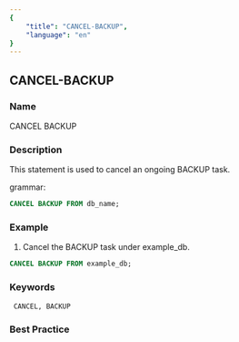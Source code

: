 ```yaml
---
{
    "title": "CANCEL-BACKUP",
    "language": "en"
}
---
```


<!--
Licensed to the Apache Software Foundation (ASF) under one
or more contributor license agreements.  See the NOTICE file
distributed with this work for additional information
regarding copyright ownership.  The ASF licenses this file
to you under the Apache License, Version 2.0 (the
"License"); you may not use this file except in compliance
with the License.  You may obtain a copy of the License at

  http://www.apache.org/licenses/LICENSE-2.0

Unless required by applicable law or agreed to in writing,
software distributed under the License is distributed on an
"AS IS" BASIS, WITHOUT WARRANTIES OR CONDITIONS OF ANY
KIND, either express or implied.  See the License for the
specific language governing permissions and limitations
under the License.
-->

## CANCEL-BACKUP

### Name

CANCEL BACKUP

### Description

This statement is used to cancel an ongoing BACKUP task.

grammar:

```sql
CANCEL BACKUP FROM db_name;
````

### Example

1. Cancel the BACKUP task under example_db.

```sql
CANCEL BACKUP FROM example_db;
````

### Keywords

     CANCEL, BACKUP

### Best Practice

